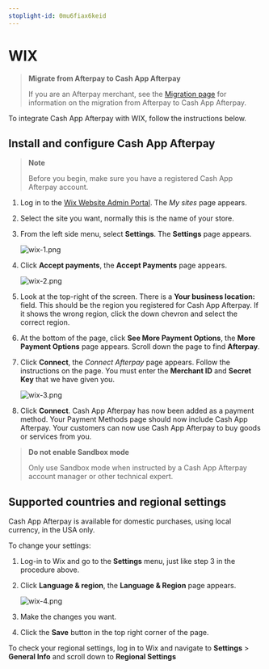 ```yaml
---
stoplight-id: 0mu6fiax6keid
---
```


# WIX

<!-- theme: info -->
>**Migrate from Afterpay to Cash App Afterpay**
> 
> If you are an Afterpay merchant, see the [Migration page](../MIGRATION/wix-migration.md) for information on the migration from Afterpay to Cash App Afterpay.

To integrate Cash App Afterpay with WIX, follow the instructions below.

## Install and configure Cash App Afterpay

<!--theme: info -->
> **Note**
>
> Before you begin, make sure you have a registered Cash App Afterpay account.

1. Log in to the [Wix Website Admin Portal](https://users.wix.com/signin?forceRender=true). The *My sites* page appears.

2. Select the site you want, normally this is the name of your store.

3. From the left side menu, select **Settings**. The **Settings** page appears.

    ![wix-1.png](../../assets/images/wix-1.png)

4. Click **Accept payments**, the **Accept Payments** page appears.

    ![wix-2.png](../../assets/images/wix-2.png)

5. Look at the top-right of the screen. There is a **Your business location:** field. This should be the region you registered for Cash App Afterpay. If it shows the wrong region, click the down chevron and select the correct region.

6. At the bottom of the page, click **See More Payment Options**, the **More Payment Options** page appears. Scroll down the page to find **Afterpay**.

7. Click **Connect**, the *Connect Afterpay* page appears. Follow the instructions on the page. You must enter the **Merchant ID** and **Secret Key** that we have given you.

    ![wix-3.png](../../assets/images/wix-3.png)

8. Click **Connect**. Cash App Afterpay has now been added as a payment method. Your Payment Methods page should now include Cash App Afterpay. Your customers can now use Cash App Afterpay to buy goods or services from you.

<!-- theme: warning-->
> **Do not enable Sandbox mode** 
>
> Only use Sandbox mode when instructed by a Cash App Afterpay account manager or other technical expert.

## Supported countries and regional settings

Cash App Afterpay is available for domestic purchases, using local currency, in the USA only.

To change your settings:

1. Log-in to Wix and go to the **Settings** menu, just like step 3 in the procedure above.

2. Click **Language & region**, the **Language & Region** page appears.

    ![wix-4.png](../../assets/images/wix-4.png)

3. Make the changes you want.

4. Click the **Save** button in the top right corner of the page.

To check your regional settings, log in to Wix and navigate to **Settings** > **General Info**  and scroll down to **Regional Settings**